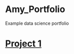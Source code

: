 # Amy_Portfolio
Example data science portfolio
# [Project 1](https://amycrowelamont.github.io/Amy_Portfolio/)
